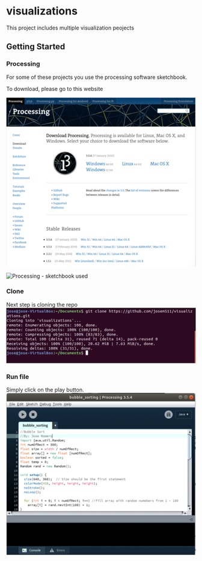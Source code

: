 # visualizations

This project includes multiple visualization peojects

## Getting Started

### Processing
For some of these projects you use the processing software sketchbook.

To download, please go to this website

![Processing](./pictures/processing_website_downloads.png)

![Processing](https://processing.org/) - sketchbook used

### Clone

Next step is cloning the repo
![Processing](./pictures/cloning_example.png)

### Run file

Simply click on the play button.
![Processing](./pictures/code_exmaple.png)




